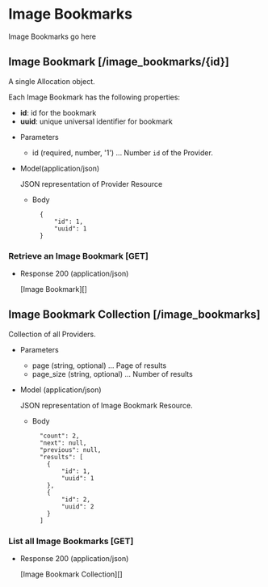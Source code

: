 # Image Bookmarks
Image Bookmarks go here

## Image Bookmark [/image_bookmarks/{id}]
A single Allocation object.

Each Image Bookmark has the following properties:

- **id**: id for the bookmark
- **uuid**: unique universal identifier for bookmark


+ Parameters
    + id (required, number, '1') ... Number `id` of the Provider.

+ Model(application/json)

    JSON representation of Provider Resource

    + Body

            {
                "id": 1,
                "uuid": 1
            }


### Retrieve an Image Bookmark [GET]
+ Response 200 (application/json)

    [Image Bookmark][]

## Image Bookmark Collection [/image_bookmarks]
Collection of all Providers.

+ Parameters
    + page (string, optional) ... Page of results
    + page_size (string, optional) ... Number of results

+ Model (application/json)

    JSON representation of Image Bookmark Resource.

    + Body

            "count": 2,
            "next": null,
            "previous": null,
            "results": [
              {
                  "id": 1,
                  "uuid": 1
              },
              {
                  "id": 2,
                  "uuid": 2
              }
            ]

### List all Image Bookmarks [GET]
+ Response 200 (application/json)

    [Image Bookmark Collection][]

